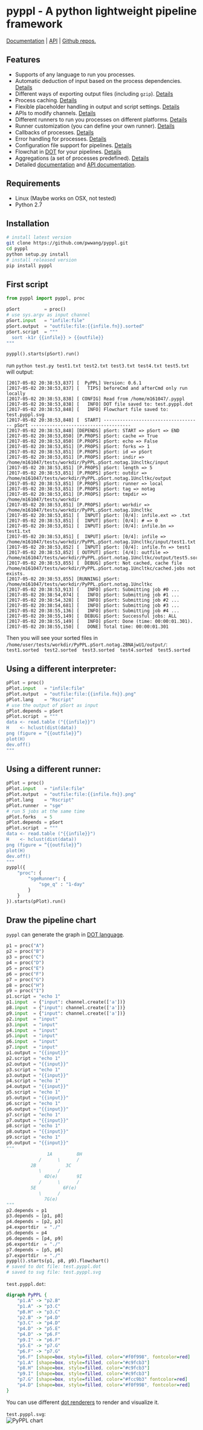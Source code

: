 # pyppl - A python lightweight pipeline framework
[Documentation][1] | [API][2] | [Github repos.][3]

<!-- toc -->
## Features
- Supports of any language to run you processes.
- Automatic deduction of input based on the process dependencies. [Details][4]
- Different ways of exporting output files (including `gzip`). [Details][5]
- Process caching. [Details][6]
- Flexible placeholder handling in output and script settings. [Details][7]
- APIs to modify channels. [Details][8]
- Different runners to run you processes on different platforms. [Details][9]
- Runner customization (you can define your own runner). [Details][10]
- Callbacks of processes. [Details][11]
- Error handling for processes. [Details][12]
- Configuration file support for pipelines. [Details][13]
- Flowchat in [DOT][14] for your pipelines. [Details][15]
- Aggregations (a set of processes predefined). [Details][16]
- Detailed [documentation][1] and [API documentation][2].

## Requirements
- Linux (Maybe works on OSX, not tested)
- Python 2.7

## Installation
```bash
# install latest version
git clone https://github.com/pwwang/pyppl.git
cd pyppl
python setup.py install
# install released version
pip install pyppl
```

## First script
```python
from pyppl import pyppl, proc

pSort         = proc()
# use sys.argv as input channel
pSort.input   = "infile:file"
pSort.output  = "outfile:file:{{infile.fn}}.sorted"
pSort.script  = """
  sort -k1r {{infile}} > {{outfile}}
""" 

pyppl().starts(pSort).run()
```

run `python test.py test1.txt test2.txt test3.txt test4.txt test5.txt` will output:
```
[2017-05-02 20:38:53,837] [  PyPPL] Version: 0.6.1
[2017-05-02 20:38:53,837] [   TIPS] beforeCmd and afterCmd only run locally
[2017-05-02 20:38:53,838] [ CONFIG] Read from /home/m161047/.pyppl
[2017-05-02 20:38:53,838] [   INFO] DOT file saved to: test.pyppl.dot
[2017-05-02 20:38:53,848] [   INFO] Flowchart file saved to: test.pyppl.svg
[2017-05-02 20:38:53,848] [  START] ------------------------------------ pSort -------------------------------------
[2017-05-02 20:38:53,848] [DEPENDS] pSort: START => pSort => END
[2017-05-02 20:38:53,850] [P.PROPS] pSort: cache => True
[2017-05-02 20:38:53,850] [P.PROPS] pSort: echo => False
[2017-05-02 20:38:53,851] [P.PROPS] pSort: forks => 1
[2017-05-02 20:38:53,851] [P.PROPS] pSort: id => pSort
[2017-05-02 20:38:53,851] [P.PROPS] pSort: indir => /home/m161047/tests/workdir/PyPPL.pSort.notag.1Uncltkc/input
[2017-05-02 20:38:53,851] [P.PROPS] pSort: length => 5
[2017-05-02 20:38:53,851] [P.PROPS] pSort: outdir => /home/m161047/tests/workdir/PyPPL.pSort.notag.1Uncltkc/output
[2017-05-02 20:38:53,851] [P.PROPS] pSort: runner => local
[2017-05-02 20:38:53,851] [P.PROPS] pSort: tag => notag
[2017-05-02 20:38:53,851] [P.PROPS] pSort: tmpdir => /home/m161047/tests/workdir
[2017-05-02 20:38:53,851] [P.PROPS] pSort: workdir => /home/m161047/tests/workdir/PyPPL.pSort.notag.1Uncltkc
[2017-05-02 20:38:53,851] [  INPUT] pSort: [0/4]: infile.ext => .txt
[2017-05-02 20:38:53,851] [  INPUT] pSort: [0/4]: # => 0
[2017-05-02 20:38:53,851] [  INPUT] pSort: [0/4]: infile.bn => test1.txt
[2017-05-02 20:38:53,851] [  INPUT] pSort: [0/4]: infile => /home/m161047/tests/workdir/PyPPL.pSort.notag.1Uncltkc/input/test1.txt
[2017-05-02 20:38:53,852] [  INPUT] pSort: [0/4]: infile.fn => test1
[2017-05-02 20:38:53,852] [ OUTPUT] pSort: [4/4]: outfile => /home/m161047/tests/workdir/PyPPL.pSort.notag.1Uncltkc/output/test5.sorted
[2017-05-02 20:38:53,855] [  DEBUG] pSort: Not cached, cache file /home/m161047/tests/workdir/PyPPL.pSort.notag.1Uncltkc/cached.jobs not exists.
[2017-05-02 20:38:53,855] [RUNNING] pSort: /home/m161047/tests/workdir/PyPPL.pSort.notag.1Uncltkc
[2017-05-02 20:38:53,913] [   INFO] pSort: Submitting job #0 ...
[2017-05-02 20:38:54,074] [   INFO] pSort: Submitting job #1 ...
[2017-05-02 20:38:54,328] [   INFO] pSort: Submitting job #2 ...
[2017-05-02 20:38:54,681] [   INFO] pSort: Submitting job #3 ...
[2017-05-02 20:38:55,136] [   INFO] pSort: Submitting job #4 ...
[2017-05-02 20:38:55,149] [  DEBUG] pSort: Successful jobs: ALL
[2017-05-02 20:38:55,149] [   INFO] pSort: Done (time: 00:00:01.301).
[2017-05-02 20:38:55,150] [   DONE] Total time: 00:00:01.301
```

Then you will see your sorted files in `/home/user/tests/workdir/PyPPL.pSort.notag.2BNAjwU1/output/`:  
`test1.sorted  test2.sorted  test3.sorted  test4.sorted  test5.sorted`

## Using a different interpreter:
```python
pPlot = proc()
pPlot.input   = "infile:file"
pPlot.output  = "outfile:file:{{infile.fn}}.png"
pPlot.lang    = "Rscript"
# use the output of pSort as input
pPlot.depends = pSort
pPlot.script  = """
data <- read.table ("{{infile}}")
H    <- hclust(dist(data))
png (figure = “{{outfile}}”)
plot(H)
dev.off()
"""
```

## Using a different runner:
```python
pPlot = proc()
pPlot.input   = "infile:file"
pPlot.output  = "outfile:file:{{infile.fn}}.png"
pPlot.lang    = "Rscript"
pPlot.runner  = "sge"
# run 5 jobs at the same time
pPlot.forks   = 5
pPlot.depends = pSort
pPlot.script  = """
data <- read.table ("{{infile}}")
H    <- hclust(dist(data))
png (figure = “{{outfile}}”)
plot(H)
dev.off()
"""
pyppl({
	"proc": {
		"sgeRunner": {
			"sge_q" : "1-day"
		}
	}
}).starts(pPlot).run()
```

## Draw the pipeline chart
`pyppl` can generate the graph in [DOT language][14]. 
```python
p1 = proc("A")
p2 = proc("B")
p3 = proc("C")
p4 = proc("D")
p5 = proc("E")
p6 = proc("F")
p7 = proc("G")
p8 = proc("H")
p9 = proc("I")
p1.script = "echo 1"
p1.input  = {"input": channel.create(['a'])}
p8.input  = {"input": channel.create(['a'])}
p9.input  = {"input": channel.create(['a'])}
p2.input  = "input"
p3.input  = "input"
p4.input  = "input"
p5.input  = "input"
p6.input  = "input"
p7.input  = "input"
p1.output = "{{input}}" 
p2.script = "echo 1"
p2.output = "{{input}}" 
p3.script = "echo 1"
p3.output = "{{input}}" 
p4.script = "echo 1"
p4.output = "{{input}}" 
p5.script = "echo 1"
p5.output = "{{input}}" 
p6.script = "echo 1"
p6.output = "{{input}}" 
p7.script = "echo 1"
p7.output = "{{input}}" 
p8.script = "echo 1"
p8.output = "{{input}}" 
p9.script = "echo 1"
p9.output = "{{input}}" 
"""
			   1A         8H
			/      \      /
		 2B           3C
			\      /
			  4D(e)       9I
			/      \      /
		 5E          6F(e)
			\      /
			  7G(e)
"""
p2.depends = p1
p3.depends = [p1, p8]
p4.depends = [p2, p3]
p4.exportdir  = "./"
p5.depends = p4
p6.depends = [p4, p9]
p6.exportdir  = "./"
p7.depends = [p5, p6]
p7.exportdir  = "./"
pyppl().starts(p1, p8, p9).flowchart()
# saved to dot file: test.pyppl.dot
# saved to svg file: test.pyppl.svg
```
`test.pyppl.dot`:
```dot
digraph PyPPL {
	"p1.A" -> "p2.B"
	"p1.A" -> "p3.C"
	"p8.H" -> "p3.C"
	"p2.B" -> "p4.D"
	"p3.C" -> "p4.D"
	"p4.D" -> "p5.E"
	"p4.D" -> "p6.F"
	"p9.I" -> "p6.F"
	"p5.E" -> "p7.G"
	"p6.F" -> "p7.G"
	"p6.F" [shape=box, style=filled, color="#f0f998", fontcolor=red]
	"p1.A" [shape=box, style=filled, color="#c9fcb3"]
	"p8.H" [shape=box, style=filled, color="#c9fcb3"]
	"p9.I" [shape=box, style=filled, color="#c9fcb3"]
	"p7.G" [shape=box, style=filled, color="#fcc9b3" fontcolor=red]
	"p4.D" [shape=box, style=filled, color="#f0f998", fontcolor=red]
}
```
You can use different [dot renderers][17] to render and visualize it.

`test.pyppl.svg`:  
![PyPPL chart][18]

[1]: https://pwwang.gitbooks.io/pyppl/
[2]: https://pwwang.gitbooks.io/pyppl/api.html
[3]: https://github.com/pwwang/pyppl/
[4]: https://pwwang.gitbooks.io/pyppl/specify-input-and-output-of-a-process.html#specify-input-of-a-process
[5]: https://pwwang.gitbooks.io/pyppl/export-output-files.html
[6]: https://pwwang.gitbooks.io/pyppl/caching.html
[7]: https://pwwang.gitbooks.io/pyppl/placeholders.html
[8]: https://pwwang.gitbooks.io/pyppl/channels.html
[9]: https://pwwang.gitbooks.io/pyppl/runners.html
[10]: https://pwwang.gitbooks.io/pyppl/runners.html#define-your-own-runner
[11]: https://pwwang.gitbooks.io/pyppl/set-other-properties-of-a-process.html#use-callback-to-modify-the-process-pcallback
[12]: https://pwwang.gitbooks.io/pyppl/set-other-properties-of-a-process.html#error-handling-perrhowperrntry
[13]: https://pwwang.gitbooks.io/pyppl/configure-a-pipeline.html#use-a-configuration-file
[14]: https://en.wikipedia.org/wiki/DOT_(graph_description_language)
[15]: https://pwwang.gitbooks.io/pyppl/draw-flowchart-of-a-pipeline.html
[16]: https://pwwang.gitbooks.io/pyppl/aggregations.html
[17]: https://en.wikipedia.org/wiki/DOT_(graph_description_language)#Layout_programs
[18]: https://github.com/pwwang/pyppl/raw/master/docs/pyppl.png
